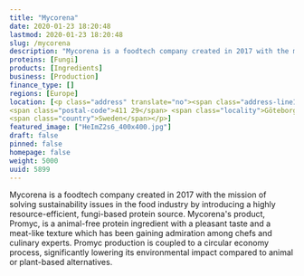 ```yaml
---
title: "Mycorena"
date: 2020-01-23 18:20:48
lastmod: 2020-01-23 18:20:48
slug: /mycorena
description: "Mycorena is a foodtech company created in 2017 with the mission of solving sustainability issues in the food industry by introducing a highly resource-efficient, fungi-based protein source. Mycorena's product, Promyc, is a animal-free protein ingredient with a pleasant taste and a meat-like texture which has been gaining admiration among chefs and culinary experts. Promyc production is coupled to a circular economy process, significantly lowering its environmental impact compared to animal or plant-based alternatives."
proteins: [Fungi]
products: [Ingredients]
business: [Production]
finance_type: []
regions: [Europe]
location: [<p class="address" translate="no"><span class="address-line1">Holtermansgatan</span><br>
<span class="postal-code">411 29</span> <span class="locality">Göteborg</span><br>
<span class="country">Sweden</span></p>]
featured_image: ["HeImZ2s6_400x400.jpg"]
draft: false
pinned: false
homepage: false
weight: 5000
uuid: 5899
---
```

<p>Mycorena is a foodtech company created in 2017 with the mission of solving sustainability issues in the food industry by introducing a highly resource-efficient, fungi-based protein source. Mycorena's product, Promyc, is a animal-free protein ingredient with a pleasant taste and a meat-like texture which has been gaining admiration among chefs and culinary experts. Promyc production is coupled to a circular economy process, significantly lowering its environmental impact compared to animal or plant-based alternatives.</p>
